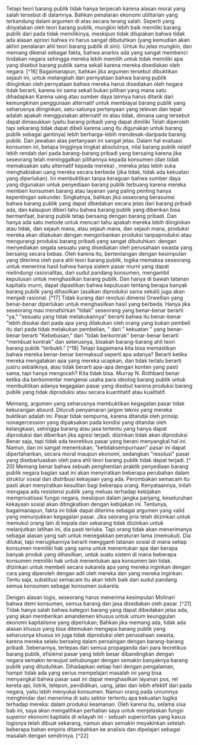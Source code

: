 Tetapi teori barang publik tidak hanya terpecah karena alasan moral yang salah tersebut di dalamnya. Bahkan penalaran ekonomi utilitarian yang terkandung dalam argumen di atas secara terang salah. Seperti yang dinyatakan oleh teori barang publik, mungkin lebih baik memiliki barang publik dari pada tidak memilikinya, meskipun tidak dilupakan bahwa tidak ada alasan apriori bahwa ini harus sangat dibutuhkan (yang kemudian akan akhiri penalaran ahli teori barang publik di sini). Untuk itu jelas mungkin, dan memang dikenal sebagai fakta, bahwa anarkis ada yang sangat membenci tindakan negara sehingga mereka lebih memilih untuk tidak memiliki apa yang disebut barang publik sama sekali karena mereka disediakan oleh negara. [^16] Bagaimanapun, bahkan jika argumen tersebut dibuktikan sejauh ini, untuk melangkah dari pernyataan bahwa barang publik diinginkan oleh pernyataan bahwa mereka harus disediakan oleh negara tidak berarti, karena ini sama sekali bukan pilihan yang mana satu dihadapkan Karena uang atau sumber daya lainnya harus ditarik dari kemungkinan penggunaan alternatif untuk membiayai barang publik yang seharusnya diinginkan, satu-satunya pertanyaan yang relevan dan tepat adalah apakah menggunakan alternatif ini atau tidak, dimana uang tersebut dapat dimasukkan (yaitu barang pribadi yang dapat dimiliki Telah diperoleh tapi sekarang tidak dapat dibeli karena uang itu digunakan untuk barang publik sebagai gantinya) lebih berharga-lebih mendesak-daripada barang publik. Dan jawaban atas pertanyaan ini sangat jelas. Dalam hal evaluasi konsumen ini, betapa tingginya tingkat absolutnya, nilai barang publik relatif lebih rendah dari pada barang-barang pribadi yang bersaing karena jika seseorang telah meninggalkan pilihannya kepada konsumen (dan tidak memaksakan satu alternatif kepada mereka) , mereka jelas lebih suka menghabiskan uang mereka secara berbeda (jika tidak, tidak ada kekuatan yang diperlukan). Ini membuktikan tanpa keraguan bahwa sumber daya yang digunakan untuk penyediaan barang publik terbuang karena mereka memberi konsumen barang atau layanan yang paling penting hanya kepentingan sekunder. Singkatnya, bahkan jika seseorang berasumsi bahwa barang publik yang dapat dibedakan secara jelas dari barang pribadi ada, dan kalaupun diberi tahu bahwa barang publik yang diberikan bisa bermanfaat, barang publik tetap bersaing dengan barang pribadi. Dan hanya ada satu metode untuk mencari tahu apakah mereka lebih diinginkan atau tidak, dan sejauh mana, atau sejauh mana, dan sejauh mana, produksi mereka akan dilakukan dengan mengorbankan produksi tanpaproduksi atau mengurangi produksi barang pribadi yang sangat dibutuhkan: dengan menyediakan segala sesuatu yang disediakan oleh perusahaan swasta yang bersaing secara bebas. Oleh karena itu, bertentangan dengan kesimpulan yang diterima oleh para ahli teori barang publik, logika memaksa seseorang untuk menerima hasil bahwa hanya sistem pasar murni yang dapat melindungi rasionalitas, dari sudut pandang konsumen, mengambil keputusan untuk menghasilkan barang publik. Dan hanya di bawah tatanan kapitalis murni, dapat dipastikan bahwa keputusan tentang berapa banyak barang publik yang dihasilkan (asalkan diproduksi sama sekali) juga akan menjadi rasional. [^17] Tidak kurang dari revolusi dimensi Orwellian yang benar-benar diperlukan untuk menghasilkan hasil yang berbeda. Hanya jika seseorang mau menafsirkan "tidak" seseorang yang benar-benar berarti "ya," "sesuatu yang tidak melakukannya" berarti bahwa itu benar-benar "lebih disukai dari pada apa yang dilakukan oleh orang yang bukan pembeli itu dari pada tidak melakukan pembelian, " dari " kekuatan " yang benar-benar berarti "Kebebasan," dari "tidak berkontrak" benar-benar berarti "membuat kontrak" dan seterusnya, bisakah barang-barang ahli teori barang publik "terbukti." [^18] Tetapi bagaimana kita bisa memastikan bahwa mereka benar-benar bermaksud seperti apa adanya? Berarti ketika mereka mengatakan apa yang mereka ucapkan, dan tidak terlalu berarti justru sebaliknya, atau tidak berarti apa-apa dengan konten yang pasti sama, tapi hanya mengoceh? Kita tidak bisa. Murray N. Rothbard benar ketika dia berkomentar mengenai usaha para ideolog barang publik untuk membuktikan adanya kegagalan pasar yang disebut karena produksi barang publik yang tidak diproduksi atau secara kuantitatif atau kualitatif.

Memang, argumen yang seharusnya membuktikan kegagalan pasar tidak kekurangan absurd. Dilucuti penyamaran jargon teknis yang mereka buktikan adalah ini: Pasar tidak sempurna, karena ditandai oleh prinsip nonagercession yang dipaksakan pada kondisi yang ditandai oleh kelangkaan, sehingga barang atau jasa tertentu yang hanya dapat diproduksi dan diberikan jika agresi terjadi. diizinkan tidak akan diproduksi Benar saja, tapi tidak ada teoretikus pasar yang berani menyangkal hal ini. Namun, dan ini sangat menentukan, "ketidaksempurnaan" pasar ini dapat dipertahankan, secara moral maupun ekonomi, sedangkan "resolusi" pasar yang disebarluaskan oleh para ahli teori barang publik tidak dapat terjadi. [^ 20] Memang benar bahwa sebuah penghentian praktik penyediaan barang publik negara bagian saat ini akan menyiratkan beberapa perubahan dalam struktur sosial dan distribusi kekayaan yang ada. Perombakan semacam itu pasti akan menyiratkan kesulitan bagi beberapa orang. Kenyataannya, inilah mengapa ada resistensi publik yang meluas terhadap kebijakan memprivatisasi fungsi negara, meskipun dalam jangka panjang, keseluruhan kekayaan sosial akan ditingkatkan dengan kebijakan ini. Tentunya, bagaimanapun, fakta ini tidak dapat diterima sebagai argumen yang valid yang menunjukkan kegagalan pasar. Jika seorang pria telah diizinkan untuk memukul orang lain di kepala dan sekarang tidak diizinkan untuk melanjutkan latihan ini, dia pasti terluka. Tapi orang tidak akan menerimanya sebagai alasan yang sah untuk menegakkan peraturan lama (memukul). Dia dilukai, tapi merugikannya berarti mengganti tatanan sosial di mana setiap konsumen memiliki hak yang sama untuk menentukan apa dan berapa banyak produk yang dihasilkan, untuk suatu sistem di mana beberapa konsumen memiliki hak untuk menentukan apa konsumen lain tidak. diizinkan untuk membeli secara sukarela apa yang mereka inginkan dengan cara yang diperoleh dengan adil oleh mereka dan yang mereka inginkan. Tentu saja, substitusi semacam itu akan lebih baik dari sudut pandang semua konsumen sebagai konsumen sukarela.

Dengan alasan logis, seseorang harus menerima kesimpulan Molinari bahwa demi konsumen, semua barang dan jasa disediakan oleh pasar. [^21] Tidak hanya salah bahwa kategori barang yang dapat dibedakan jelas ada, yang akan memberikan amandemen khusus untuk umum keunggulan ekonomi kapitalisme yang diperlukan; Bahkan jika memang ada, tidak ada alasan khusus yang bisa ditemukan mengapa barang publik yang seharusnya khusus ini juga tidak diproduksi oleh perusahaan swasta, karena mereka selalu bersaing dalam persaingan dengan barang-barang pribadi. Sebenarnya, terlepas dari semua propaganda dari para teoretikus barang publik, efisiensi pasar yang lebih besar dibandingkan dengan negara semakin terwujud sehubungan dengan semakin banyaknya barang publik yang dituduhkan. Dihadapkan setiap hari dengan pengalaman, hampir tidak ada yang serius mempelajari masalah ini yang bisa menyangkal bahwa pasar saat ini dapat menghasilkan layanan pos, rel kereta api, listrik, telepon, pendidikan, uang, jalan dan lebih efektif dari pada negara, yaitu lebih menyukai konsumen. Namun orang pada umumnya menghindar dari menerima di satu sektor tertentu apa kekuatan logika terhadap mereka: dalam produksi keamanan. Oleh karena itu, selama sisa bab ini, saya akan mengalihkan perhatian saya untuk menjelaskan fungsi superior ekonomi kapitalis di wilayah ini - sebuah superioritas yang kasus logisnya telah dibuat sekarang, namun akan semakin meyakinkan setelah beberapa bahan empiris ditambahkan ke analisis dan dipelajari sebagai masalah dengan sendirinya. [^22]
